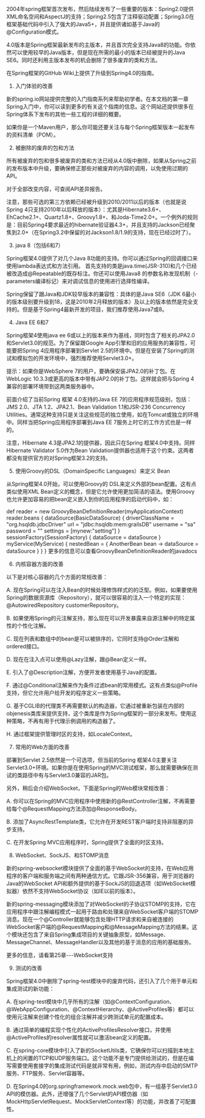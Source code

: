 2004年spring框架首次发布，然后陆续发布了一些重要的版本：Spring2.0提供XML命名空间和AspectJ的支持；Spring2.5包含了注释驱动配置；Spring3.0在框架基础代码中引入了强大的Java5+，并且提供诸如基于Java的@Configuration模式。

4.0版本是Spring框架最新发布的主版本，并且首次完全支持Java8的功能。你依然可以使用较早的Java版本，但是现在所需的最小的版本已经被提升的Java SE6。同时还利用主版本发布的机会删除了很多废弃的类和方法。

在Spring框架的GitHub Wiki上提供了升级到Spring4.0的指南。

1. 入门体验的改善

新的spring.io网站提供完整的入门指南系列来帮助初学者。在本文档的第一章Spring入门中，你可以读到更多的有关这个指南的信息。这个网站还提供很多在Spring体系下发布的其他一些工程的详细的概要。

如果你是一个Maven用户，那么你可能还要关注与每个Spring框架版本一起发布的资料清单（POM）。

2. 被删除的废弃的包和方法

所有被废弃的包和很多被废弃的类和方法已经从4.0版中删除，如果从Spring之前的发布版本中升级，要确保修正那些对被废弃的内容的调用，以免使用过期的API。

对于全部改变内容，可查阅API差异报告。

注意，那些可选的第三方依赖已经被升级到2010/2011以后的版本（也就是说Spring 4只支持2010年以后释放的版本）：尤其是Hibernate3.6+、EhCache2.1+、Quartz1.8+、Groovy1.8+、和Joda-Time2.0+。一个例外的规则是：目前Spring4要求最近的hibernate验证器4.3+，并且支持的Jackson已经聚焦到2.0+（在Spring3.2中保留的对Jackson1.8/1.9的支持，现在已经过时了）。

3. java 8（包括6和7）

Spring框架4.0提供了对几个Java 8功能的支持。你可以通过Spring的回调接口来使用lambda表达式和方法引用。 首先支持的类是java.time(JSR-310)和几个已经被改造成@Repeatable的既存标注。你还可以使用Java8 的参数名称发现机制（-parameters编译标记）来对调试信息的使用进行选择性编译。

Spring保留了跟Java和JDK较早版本的兼容性：具体的是Java SE6（JDK 6最小的版本级别要升级到18，这是2010年2月释放的版本）及以上的版本依然是完全支持的。但是基于Spring4最新开发的项目，我们推荐使用Java7或8。

4. Java EE 6和7

Spring框架4使用java ee 6或以上的版本来作为基线，同时包含了相关的JPA2.0和Servlet3.0的规范。为了保留跟Google App引擎和旧的应用服务的兼容性，可能要把Spring 4应用程序部署到Servlet 2.5的环境中。但是在安装了Spring的测试和模拟包的开发环境中，强烈推荐使用Servlet3.0+。

提示：如果你是WebSphere 7的用户，要确保安装JPA2.0的补丁包。在WebLogic 10.3.3或更高的版本中带有JAP2.0的补丁包。这样就会把与Spring 4兼容的部署环境带到这两类服务器中。

前面介绍了当前Spring 框架 4.0支持的Java EE 7的应用程序规范级别，包括：JMS 2.0、JTA 1.2、JPA2.1、Bean Validation 1.1和JSR-236 Concurrency Utilities。通常这种支持只是关注这些规范的独立使用，如在Tomcat或独立的环境中。同样当把Spring应用程序部署到Java EE 7服务上时它的工作方式也是一样的。

注意，Hibernate 4.3是JPA2.1的提供器，因此只在Spring 框架4.0中支持。同样Hibernate Validator 5.0作为Bean Validation提供器也适用于这个约束。这两者都没有提供官方的对Spring框架3.2的支持。


5. 使用Groovy的DSL（DomainSpecific Languages）来定义 Bean

从Spring框架4.0开始，可以使用Groovy的 DSL来定义外部的bean配置。这有点类似使用XML Bean定义的概念，但是它允许使用更加简洁的语法。使用Groovy也允许更加容易的把bean定义嵌入到你的应用程序的启动代码中，如：

def reader = new GroovyBeanDefinitionReader(myApplicationContext)
reader.beans {
    dataSource(BasicDataSource) {
        driverClassName = "org.hsqldb.jdbcDriver"
        url = "jdbc:hsqldb:mem:grailsDB"
        username = "sa"
        password = ""
        settings = [mynew:"setting"]
    }
    sessionFactory(SessionFactory) {
        dataSource = dataSource
    }
    myService(MyService) {
        nestedBean = { AnotherBean bean ->
            dataSource = dataSource
        }
    }
}
更多的信息可以查看GroovyBeanDefinitionReader的javadocs

6. 内核容器方面的改善

以下是对核心容器的几个方面的常规改善：

A. 现在Spring可以在注入Bean的时候处理修饰样式的的泛型。例如，如果要使用Spring的数据资源库（Repository），就可以很容易的注入一个特定的实现：@AutowiredRepository<Customer> customerRepository。

B. 如果使用Spring的元注解支持，那么现在可以开发暴露来自源注解中的特定属性的个性化注解。

C. 现在列表和数组中的bean是可以被排序的，它同时支持@Order注解和ordered接口。

D. 现在在注入点可以使用@Lazy注解，跟@Bean定义一样。

E. 引入了@Description注解，方便开发者使用基于Java的配置。

F. 通过@Conditional注解来作为条件过滤bean的常用模式。这有点类似@Profile支持，但它允许用户给开发的程序定义一些策略。

G. 基于CGLIB的代理类不再需要默认的构造器，它通过被重新包装在内部的objenesis类库来提供支持，这个类库是作为Spring框架的一部分来发布。使用这种策略，不再有用于代理示例调用的构造器了。

H. 通过框架提供管理时区的支持，如LocaleContext。

7. 常用的Web方面的改善

部署到Servlet 2.5依然是一个可选项，但当前的Spring 框架4.0主要关注Servlet3.0+环境。如果你是在使用Spring的MVC测试框架，那么就需要确保在测试的类路径中有与Servlet3.0兼容的JAR包。

另外，稍后会介绍WebSocket，下面是Spring的Web模块常规改善：

A. 你可以在Spring的MVC应用程序中使用新的@RestController注解，不再需要给每个@RequestMapping方法添加@ResponseBody。

B. 添加了AsyncRestTemplate类，它允许在开发REST客户端时支持非阻塞的异步支持。

C. 在开发Spring MVC应用程序时，Spring提供了全面的时区支持。

8. WebSocket、SockJS、和STOMP消息

新的spring-websocket模块提供了全面的基于WebSocket的支持，在Web应用程序的客户端和服务端之间有两种通信方式。它跟JSR-356兼容，用于浏览器的Java的WebSocket API和额外提供的基于SockJS的回退选项（如WebSocket模拟器）依然不支持WebSocket协议（如IE以前的版本）。

新的spring-messaging模块添加了对WebSocket的子协议STOMP的支持，它在应用程序中跟注解编程模式一起用于路由和处理来自WebSocket客户端的STOMP消息。现在一个@Controller就能够包含处理HTTP请求和来自被连接的WebSocket客户端的@RequestMapping和@MessageMapping方法的结果。这个模块还包含了来自Spring集成项目的关键抽象原型，如Message、MessageChannel、MessageHandler以及其他的基于消息的应用的基础服务。

更多的信息，请看第25章---WebSocket支持

9. 测试的改善

Spring框架4.0中删除了spring-test模块中的废弃代码，还引入了几个用于单元和集成测试的新功能：

A. 在spring-test模块中几乎所有的注解（如@ContextConfiguration、@WebAppConfiguration、@ContextHierarchy、@ActiveProfiles等）都可以使用元注解来创建个性化的组合注解并减少跨测试单元的配置成本。

B. 通过简单的编程实现个性化的ActiveProfilesResolver接口，并使用@ActiveProfiles的resolver属性就可以激活bean定义的配置。

C. 在spring-core模块中引入了新的SocketUtils类，它确保你可以扫描到本地主机上的闲置的TCP和UDP服务端口。这个功能不是专门提供给测试的，但是在编写需要使用套接字的集成测试代码是就非常有用，例如，测试内存中启动的SMTP服务、FTP服务、Servlet容器等。

D. 在Spring4.0的org.springframework.mock.web包中，有一组基于Servlet3.0 API的模仿器。此外，还增强了几个Servlet的API模仿器（如MockHttpServletRequest、MockServletContext等）的功能，并改善了可配置性。